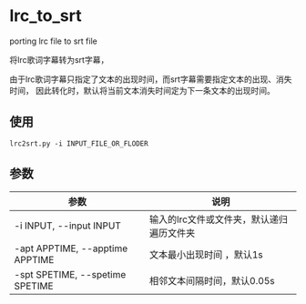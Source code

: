 # lrc_to_srt
porting lrc file to srt file

将lrc歌词字幕转为srt字幕，

由于lrc歌词字幕只指定了文本的出现时间，而srt字幕需要指定文本的出现、消失时间，
因此转化时，默认将当前文本消失时间定为下一条文本的出现时间。

## 使用
`lrc2srt.py -i INPUT_FILE_OR_FLODER`

## 参数
|  参数   | 说明 |
|  ----  | ----  |
| -i INPUT, --input INPUT  | 输入的lrc文件或文件夹，默认递归遍历文件夹 |
| -apt APPTIME, --apptime APPTIME  | 文本最小出现时间 ，默认1s|
| -spt SPETIME, --spetime SPETIME  | 相邻文本间隔时间，默认0.05s |

